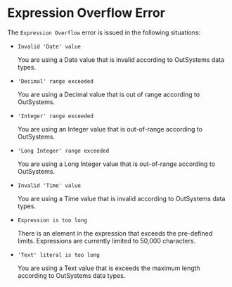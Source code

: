 # Expression Overflow Error

The `Expression Overflow` error is issued in the following situations:

* `Invalid 'Date' value`

  You are using a Date value that is invalid according to OutSystems data types.

* `'Decimal' range exceeded`

  You are using a Decimal value that is out of range according to OutSystems.

* `'Integer' range exceeded`

  You are using an Integer value that is out-of-range according to OutSystems.

* `'Long Integer' range exceeded`

  You are using a Long Integer value that is out-of-range according to OutSystems.

* `Invalid 'Time' value`

  You are using a Time value that is invalid according to OutSystems data types.

* `Expression is too long`

  There is an element in the expression that exceeds the pre-defined limits. Expressions are currently limited to 50,000 characters.

* `'Text' literal is too long`

  You are using a Text value that is exceeds the maximum length according to OutSystems data types.

